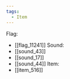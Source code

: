 ```yaml
---
tags:
  - Item
---
```

Flag:
- [[flag_11241]]
Sound:
- [[sound_43]]
- [[sound_17]]
- [[sound_44]]
Item:
- [[item_516]]
